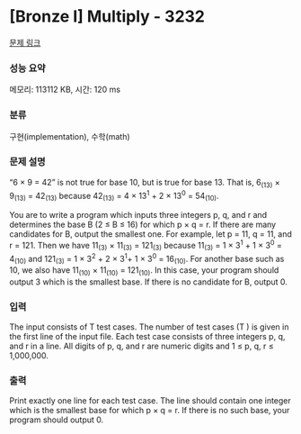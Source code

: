 # [Bronze I] Multiply - 3232 

[문제 링크](https://www.acmicpc.net/problem/3232) 

### 성능 요약

메모리: 113112 KB, 시간: 120 ms

### 분류

구현(implementation), 수학(math)

### 문제 설명

<p>“6 × 9 = 42” is not true for base 10, but is true for base 13. That is, 6<sub>(13)</sub> × 9<sub>(13)</sub> = 42<sub>(13)</sub> because 42<sub>(13)</sub> = 4 × 13<sup>1</sup> + 2 × 13<sup>0</sup> = 54<sub>(10)</sub>.</p>

<p>You are to write a program which inputs three integers p, q, and r and determines the base B (2 ≤ B ≤ 16) for which p × q = r. If there are many candidates for B, output the smallest one. For example, let p = 11, q = 11, and r = 121. Then we have 11<sub>(3)</sub> × 11<sub>(3)</sub> = 121<sub>(3)</sub> because 11<sub>(3)</sub> = 1 × 3<sup>1</sup> + 1 × 3<sup>0</sup> = 4<sub>(10)</sub> and 121<sub>(3)</sub> = 1 × 3<sup>2</sup> + 2 × 3<sup>1</sup>+ 1 × 3<sup>0</sup> = 16<sub>(10)</sub>. For another base such as 10, we also have 11<sub>(10)</sub> × 11<sub>(10)</sub> = 121<sub>(10)</sub>. In this case, your program should output 3 which is the smallest base. If there is no candidate for B, output 0.</p>

### 입력 

 <p>The input consists of T test cases. The number of test cases (T ) is given in the first line of the input file. Each test case consists of three integers p, q, and r in a line. All digits of p, q, and r are numeric digits and 1 ≤ p, q, r ≤ 1,000,000.</p>

### 출력 

 <p>Print exactly one line for each test case. The line should contain one integer which is the smallest base for which p × q = r. If there is no such base, your program should output 0.</p>

